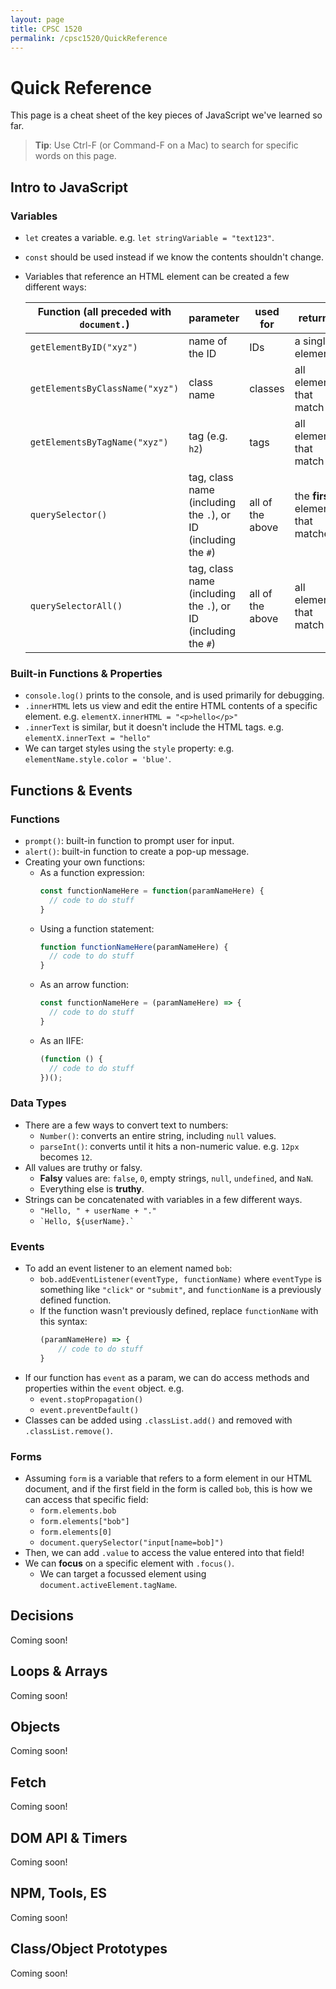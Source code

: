 ```yaml
---
layout: page
title: CPSC 1520
permalink: /cpsc1520/QuickReference
---
```


# Quick Reference

This page is a cheat sheet of the key pieces of JavaScript we've learned so far.

> **Tip**: Use Ctrl-F (or Command-F on a Mac) to search for specific words on this page.

## Intro to JavaScript
### Variables
- `let` creates a variable. e.g. `let stringVariable = "text123"`.
- `const` should be used instead if we know the contents shouldn't change.
- Variables that reference an HTML element can be created a few different ways:

  Function (all preceded with `document.`)  | parameter      | used for  | returns
  ---                                       | ---             | ---       | ---
  `getElementByID("xyz")`          | name of the ID | IDs       | a single element
  `getElementsByClassName("xyz")`  | class name      | classes   | all elements that match
  `getElementsByTagName("xyz")`    | tag (e.g. `h2`) | tags      | all elements that match
  `querySelector()`                | tag, class name (including the `.`), or ID (including the `#`) | all of the above | the **first** element that matches
  `querySelectorAll()`             | tag, class name (including the `.`), or ID (including the `#`) | all of the above | all elements that match

### Built-in Functions & Properties
- `console.log()` prints to the console, and is used primarily for debugging.
- `.innerHTML` lets us view and edit the entire HTML contents of a specific element. e.g. `elementX.innerHTML = "<p>hello</p>"`
- `.innerText` is similar, but it doesn't include the HTML tags. e.g. `elementX.innerText = "hello"`
- We can target styles using the `style` property: e.g. `elementName.style.color = 'blue'`.



## Functions & Events
### Functions
- `prompt()`: built-in function to prompt user for input.
- `alert()`: built-in function to create a pop-up message.
- Creating your own functions:
  - As a function expression:
    ```js
    const functionNameHere = function(paramNameHere) {
      // code to do stuff
    }
    ```
  - Using a function statement:
    ```js
    function functionNameHere(paramNameHere) {
      // code to do stuff
    }
    ```
  - As an arrow function:
    ```js
    const functionNameHere = (paramNameHere) => {
      // code to do stuff
    }
    ```
  - As an IIFE:
    ```js
    (function () {
      // code to do stuff
    })();
    ```

### Data Types
- There are a few ways to convert text to numbers:
  - `Number()`: converts an entire string, including `null` values.
  - `parseInt()`: converts until it hits a non-numeric value. e.g. `12px` becomes `12`.
- All values are truthy or falsy.
  - **Falsy** values are: `false`, `0`, empty strings, `null`, `undefined`, and `NaN`.
  - Everything else is **truthy**.
- Strings can be concatenated with variables in a few different ways.
  - `"Hello, " + userName + "."`
  - `` `Hello, ${userName}.` ``


### Events
- To add an event listener to an element named `bob`:
  - `bob.addEventListener(eventType, functionName)` where `eventType` is something like `"click"` or `"submit"`, and `functionName` is a previously defined function.
  - If the function wasn't previously defined, replace `functionName` with this syntax:
    ```js
    (paramNameHere) => {
        // code to do stuff
    }
    ```
- If our function has `event` as a param, we can do access methods and properties within the `event` object. e.g.
  - `event.stopPropagation()`
  - `event.preventDefault()`
- Classes can be added using `.classList.add()` and removed with `.classList.remove()`.

### Forms
- Assuming `form` is a variable that refers to a form element in our HTML document, and if the first field in the form is called `bob`, this is how we can access that specific field:
  - `form.elements.bob`
  - `form.elements["bob"]`
  - `form.elements[0]`
  - `document.querySelector("input[name=bob]")`
- Then, we can add `.value` to access the value entered into that field!
- We can **focus** on a specific element with `.focus()`.
  - We can target a focussed element using `document.activeElement.tagName`.


## Decisions
Coming soon!

## Loops & Arrays
Coming soon!

## Objects
Coming soon!

## Fetch
Coming soon!

## DOM API & Timers
Coming soon!

## NPM, Tools, ES
Coming soon!

## Class/Object Prototypes
Coming soon!